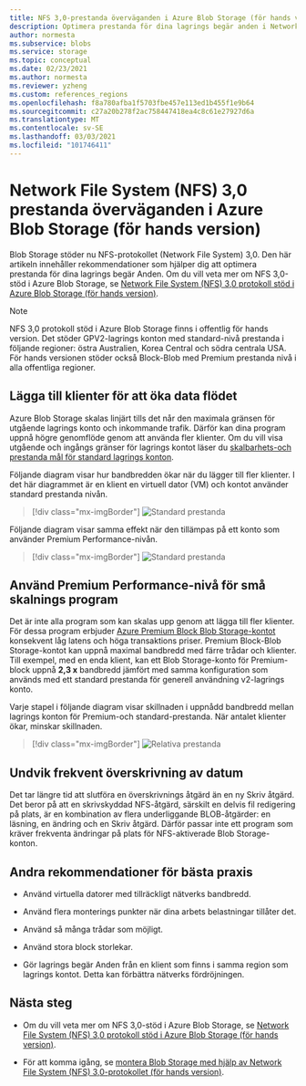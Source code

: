 ```yaml
---
title: NFS 3,0-prestanda överväganden i Azure Blob Storage (för hands version) | Microsoft Docs
description: Optimera prestanda för dina lagrings begär anden i Network File System (NFS) 3,0 med hjälp av rekommendationerna i den här artikeln.
author: normesta
ms.subservice: blobs
ms.service: storage
ms.topic: conceptual
ms.date: 02/23/2021
ms.author: normesta
ms.reviewer: yzheng
ms.custom: references_regions
ms.openlocfilehash: f8a780afba1f5703fbe457e113ed1b455f1e9b64
ms.sourcegitcommit: c27a20b278f2ac758447418ea4c8c61e27927d6a
ms.translationtype: MT
ms.contentlocale: sv-SE
ms.lasthandoff: 03/03/2021
ms.locfileid: "101746411"
---
```

# <a name="network-file-system-nfs-30-performance-considerations-in-azure-blob-storage-preview"></a>Network File System (NFS) 3,0 prestanda överväganden i Azure Blob Storage (för hands version)

Blob Storage stöder nu NFS-protokollet (Network File System) 3,0. Den här artikeln innehåller rekommendationer som hjälper dig att optimera prestanda för dina lagrings begär Anden. Om du vill veta mer om NFS 3,0-stöd i Azure Blob Storage, se [Network File System (NFS) 3,0 protokoll stöd i Azure Blob Storage (för hands version)](network-file-system-protocol-support.md).

> [!NOTE]
> NFS 3,0 protokoll stöd i Azure Blob Storage finns i offentlig för hands version. Det stöder GPV2-lagrings konton med standard-nivå prestanda i följande regioner: östra Australien, Korea Central och södra centrala USA. För hands versionen stöder också Block-Blob med Premium prestanda nivå i alla offentliga regioner.

## <a name="add-clients-to-increase-throughput"></a>Lägga till klienter för att öka data flödet 

Azure Blob Storage skalas linjärt tills det når den maximala gränsen för utgående lagrings konto och inkommande trafik. Därför kan dina program uppnå högre genomflöde genom att använda fler klienter.  Om du vill visa utgående och ingångs gränser för lagrings kontot läser du [skalbarhets-och prestanda mål för standard lagrings konton](../common/scalability-targets-standard-account.md).

Följande diagram visar hur bandbredden ökar när du lägger till fler klienter. I det här diagrammet är en klient en virtuell dator (VM) och kontot använder standard prestanda nivån. 

> [!div class="mx-imgBorder"]
> ![Standard prestanda](./media/network-file-system-protocol-support-performance/standard-performance-tier.png)

Följande diagram visar samma effekt när den tillämpas på ett konto som använder Premium Performance-nivån.

> [!div class="mx-imgBorder"]
> ![Standard prestanda](./media/network-file-system-protocol-support-performance/premium-performance-tier.png)

## <a name="use-premium-performance-tier-for-small-scale-applications"></a>Använd Premium Performance-nivå för små skalnings program

Det är inte alla program som kan skalas upp genom att lägga till fler klienter. För dessa program erbjuder [Azure Premium Block Blob Storage-kontot](storage-blob-create-account-block-blob.md) konsekvent låg latens och höga transaktions priser. Premium Block-Blob Storage-kontot kan uppnå maximal bandbredd med färre trådar och klienter. Till exempel, med en enda klient, kan ett Blob Storage-konto för Premium-block uppnå **2,3 x** bandbredd jämfört med samma konfiguration som används med ett standard prestanda för generell användning v2-lagrings konto. 

Varje stapel i följande diagram visar skillnaden i uppnådd bandbredd mellan lagrings konton för Premium-och standard-prestanda. När antalet klienter ökar, minskar skillnaden.  

> [!div class="mx-imgBorder"]
> ![Relativa prestanda](./media/network-file-system-protocol-support-performance/relative-performance.png)

## <a name="avoid-frequent-overwrites-on-date"></a>Undvik frekvent överskrivning av datum

Det tar längre tid att slutföra en överskrivnings åtgärd än en ny Skriv åtgärd. Det beror på att en skrivskyddad NFS-åtgärd, särskilt en delvis fil redigering på plats, är en kombination av flera underliggande BLOB-åtgärder: en läsning, en ändring och en Skriv åtgärd. Därför passar inte ett program som kräver frekventa ändringar på plats för NFS-aktiverade Blob Storage-konton. 

## <a name="other-best-practice-recommendations"></a>Andra rekommendationer för bästa praxis 

- Använd virtuella datorer med tillräckligt nätverks bandbredd.

- Använd flera monterings punkter när dina arbets belastningar tillåter det.

- Använd så många trådar som möjligt.

- Använd stora block storlekar.

- Gör lagrings begär Anden från en klient som finns i samma region som lagrings kontot. Detta kan förbättra nätverks fördröjningen.

## <a name="next-steps"></a>Nästa steg

- Om du vill veta mer om NFS 3,0-stöd i Azure Blob Storage, se [Network File System (NFS) 3,0 protokoll stöd i Azure Blob Storage (för hands version)](network-file-system-protocol-support.md).

- För att komma igång, se [montera Blob Storage med hjälp av Network File System (NFS) 3,0-protokollet (för hands version)](network-file-system-protocol-support-how-to.md).
